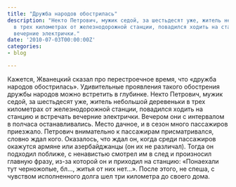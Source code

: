 ```yaml
---
title: "Дружба народов обострилась"
description: "Некто Петрович, мужик седой, за шестьдесят уже, житель небольшой деревеньки
  в трех километрах от железнодорожной станции, повадился ходить на станцию и встречать
  вечерние электрички."
date: '2010-07-03T00:00:00Z'
categories:
- blog

---
```

Кажется, Жванецкий сказал про перестроечное время, что  «дружба народов обострилась». Удивительные проявления такого обострения дружбы народов можно встретить в глубинке. Некто Петрович, мужик седой, за шестьдесят уже, житель небольшой деревеньки в трех километрах от железнодорожной станции, повадился ходить на станцию и встречать вечерние электрички. Вечером они с интервалом в полчаса останавливались. Место дачное, и в сезон много пассажиров приезжало. Петрович внимательно к пассажирам присматривался, словно ждал кого. Оказалось, что ждал он, когда среди пассажиров окажутся армяне или азербайджанцы (он их не различал). Тогда он подходил поближе, с ненавистью смотрел им в след и произносил главную фразу, из-за которой он и приходил на станцию: «Понаехали тут черножопые, бл…, житья от них нет…». После этого, не спеша, с чувством исполненного долга шел три километра до своего дома.

